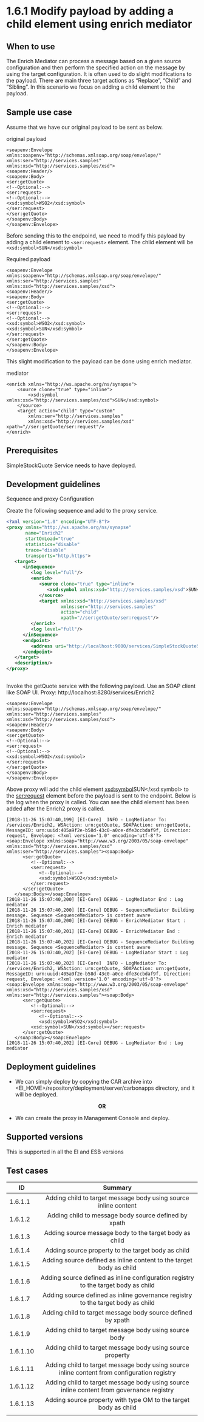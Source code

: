 # 1.6.1 Modify payload by adding a child element using enrich mediator

## When to use
The Enrich Mediator can process a message based on a given source configuration and then perform the specified action on the message by using the target configuration. It is often used to do slight modifications to the payload. There are main three target actions as “Replace”, “Child” and “Sibling”. In this scenario we focus on adding a child element to the payload. 


## Sample use case
Assume that we have our original payload to be sent as below. 

original payload
```
<soapenv:Envelope xmlns:soapenv="http://schemas.xmlsoap.org/soap/envelope/" xmlns:ser="http://services.samples" xmlns:xsd="http://services.samples/xsd">
<soapenv:Header/>
<soapenv:Body>
<ser:getQuote>
<!--Optional:-->
<ser:request>
<!--Optional:-->
<xsd:symbol>WSO2</xsd:symbol>
</ser:request>
</ser:getQuote>
</soapenv:Body>
</soapenv:Envelope>
```

Before sending this to the endpoind, we need to modify this payload by adding a child element to ```<ser:request>``` element. The child element will be ```<xsd:symbol>SUN</xsd:symbol>```

Required payload
```
<soapenv:Envelope xmlns:soapenv="http://schemas.xmlsoap.org/soap/envelope/" xmlns:ser="http://services.samples" xmlns:xsd="http://services.samples/xsd">
<soapenv:Header/>
<soapenv:Body>
<ser:getQuote>
<!--Optional:-->
<ser:request>
<!--Optional:-->
<xsd:symbol>WSO2</xsd:symbol>
<xsd:symbol>SUN</xsd:symbol>
</ser:request>
</ser:getQuote>
</soapenv:Body>
</soapenv:Envelope>
```

This slight modification to the payload can be done using enrich mediator. 

mediator
```
<enrich xmlns="http://ws.apache.org/ns/synapse">
    <source clone="true" type="inline">
        <xsd:symbol xmlns:xsd="http://services.samples/xsd">SUN</xsd:symbol>
    </source>
    <target action="child" type="custom"
        xmlns:ser="http://services.samples"
        xmlns:xsd="http://services.samples/xsd" xpath="//ser:getQuote/ser:request"/>
</enrich>
```

## Prerequisites
SimpleStockQuote Service needs to have deployed. 

## Development guidelines

Sequence and proxy Configuration

Create the following sequence and add to the proxy service. 

```xml
<?xml version="1.0" encoding="UTF-8"?>
<proxy xmlns="http://ws.apache.org/ns/synapse"
       name="Enrich2"
       startOnLoad="true"
       statistics="disable"
       trace="disable"
       transports="http,https">
   <target>
      <inSequence>
         <log level="full"/>
         <enrich>
            <source clone="true" type="inline">
               <xsd:symbol xmlns:xsd="http://services.samples/xsd">SUN</xsd:symbol>
            </source>
            <target xmlns:xsd="http://services.samples/xsd"
                    xmlns:ser="http://services.samples"
                    action="child"
                    xpath="//ser:getQuote/ser:request"/>
         </enrich>
         <log level="full"/>
      </inSequence>
      <endpoint>
         <address uri="http://localhost:9000/services/SimpleStockQuoteService"/>
      </endpoint>
   </target>
   <description/>
</proxy>
                                
```

Invoke the getQuote service with the following payload. Use an SOAP client like SOAP UI. 
Proxy: http://localhost:8280/services/Enrich2

```
<soapenv:Envelope xmlns:soapenv="http://schemas.xmlsoap.org/soap/envelope/" xmlns:ser="http://services.samples" xmlns:xsd="http://services.samples/xsd">
<soapenv:Header/>
<soapenv:Body>
<ser:getQuote>
<!--Optional:-->
<ser:request>
<!--Optional:-->
<xsd:symbol>WSO2</xsd:symbol>
</ser:request>
</ser:getQuote>
</soapenv:Body>
</soapenv:Envelope>
```

Above proxy will add the child element <xsd:symbol>SUN</xsd:symbol> to the <ser:request> element before the payload is sent to the endpoint. Below is the log when the proxy is called. You can see the child element has been added after the Enrich2 proxy is called.  


```
[2018-11-26 15:07:40,199] [EI-Core]  INFO - LogMediator To: /services/Enrich2, WSAction: urn:getQuote, SOAPAction: urn:getQuote, MessageID: urn:uuid:405a9f2e-b58d-43c0-a0ce-dfe3ccbdaf9f, Direction: request, Envelope: <?xml version='1.0' encoding='utf-8'?><soap:Envelope xmlns:soap="http://www.w3.org/2003/05/soap-envelope" xmlns:xsd="http://services.samples/xsd" xmlns:ser="http://services.samples"><soap:Body>
      <ser:getQuote>
         <!--Optional:-->
         <ser:request>
            <!--Optional:-->
            <xsd:symbol>WSO2</xsd:symbol>
         </ser:request>
      </ser:getQuote>
   </soap:Body></soap:Envelope>
[2018-11-26 15:07:40,200] [EI-Core] DEBUG - LogMediator End : Log mediator
[2018-11-26 15:07:40,200] [EI-Core] DEBUG - SequenceMediator Building message. Sequence <SequenceMediator> is content aware
[2018-11-26 15:07:40,200] [EI-Core] DEBUG - EnrichMediator Start : Enrich mediator
[2018-11-26 15:07:40,201] [EI-Core] DEBUG - EnrichMediator End : Enrich mediator
[2018-11-26 15:07:40,202] [EI-Core] DEBUG - SequenceMediator Building message. Sequence <SequenceMediator> is content aware
[2018-11-26 15:07:40,202] [EI-Core] DEBUG - LogMediator Start : Log mediator
[2018-11-26 15:07:40,202] [EI-Core]  INFO - LogMediator To: /services/Enrich2, WSAction: urn:getQuote, SOAPAction: urn:getQuote, MessageID: urn:uuid:405a9f2e-b58d-43c0-a0ce-dfe3ccbdaf9f, Direction: request, Envelope: <?xml version='1.0' encoding='utf-8'?><soap:Envelope xmlns:soap="http://www.w3.org/2003/05/soap-envelope" xmlns:xsd="http://services.samples/xsd" xmlns:ser="http://services.samples"><soap:Body>
      <ser:getQuote>
         <!--Optional:-->
         <ser:request>
            <!--Optional:-->
            <xsd:symbol>WSO2</xsd:symbol>
         <xsd:symbol>SUN</xsd:symbol></ser:request>
      </ser:getQuote>
   </soap:Body></soap:Envelope>
[2018-11-26 15:07:40,202] [EI-Core] DEBUG - LogMediator End : Log mediator
```

## Deployment guidelines

* We can simply deploy by copying the CAR archive into <EI_HOME>/repository/deployment/server/carbonapps directory, and it will be deployed.

<p align="center"><b> OR </b></p>

* We can create the proxy in Management Console and deploy.


## Supported versions
This is supported in all the EI and ESB versions

## Test cases

| ID        | Summary                                                                                                    |
| ----------|:---------------------------------------------------------------------------------------------------------: |
| 1.6.1.1   | Adding child to target message body using source inline content                                            |
| 1.6.1.2   | Adding child to message body source defined by xpath                                              		 |
| 1.6.1.3   | Adding source message body to the target body as child                                                     |
| 1.6.1.4   | Adding source property to the target body as child                                                		 |
| 1.6.1.5   | Adding source defined as inline content to the target body as child                                        |
| 1.6.1.6   | Adding source defined as inline configuration registry to the target body as child                         |
| 1.6.1.7   | Adding source defined as inline governance registry to the target body as child   						 |
| 1.6.1.8   | Adding child to target message body source defined by xpath      											 |
| 1.6.1.9   | Adding child to target message body using source body                                        				 |   
| 1.6.1.10  | Adding child to target message body using source property                                       			 |
| 1.6.1.11  | Adding child to target message body using source inline content from configuration registry                |
| 1.6.1.12  | Adding child to target message body using source inline content from governance registry                   |
| 1.6.1.13  | Adding source property with type OM to the target body as child                        				 	 |
                                                           |

